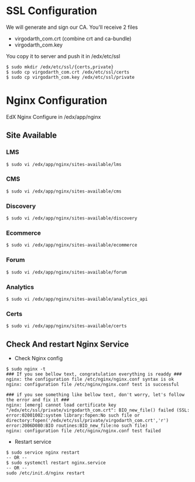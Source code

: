 # SSL Configuration
We will generate and sign our CA.
You'll receive 2 files
- virgodarth_com.crt (combine crt and ca-bundle)
- virgodarth_com.key

You copy it to server and push it in /edx/etc/ssl
```
$ sudo mkdir /edx/etc/ssl/{certs,private}
$ sudo cp virgodarth_com.crt /edx/etc/ssl/certs
$ sudo cp virgodarth_com.key /edx/etc/ssl/private
```

# Nginx Configuration
EdX Nginx Configure in /edx/app/nginx

## Site Available
### LMS
```
$ sudo vi /edx/app/nginx/sites-available/lms
```
### CMS
```
$ sudo vi /edx/app/nginx/sites-available/cms
```

### Discovery
```
$ sudo vi /edx/app/nginx/sites-available/discovery
```

### Ecommerce
```
$ sudo vi /edx/app/nginx/sites-available/ecommerce
```

### Forum
```
$ sudo vi /edx/app/nginx/sites-available/forum
```

### Analytics
```
$ sudo vi /edx/app/nginx/sites-available/analytics_api
```

### Certs
```
$ sudo vi /edx/app/nginx/sites-available/certs
```

## Check And restart Nginx Service
- Check Nginx config
```
$ sudo nginx -t
### If you see bellow text, congratulation everything is readdy ###
nginx: the configuration file /etc/nginx/nginx.conf syntax is ok
nginx: configuration file /etc/nginx/nginx.conf test is successful

### if you see something like bellow text, don't worry, let's follow the error and fix it ###
nginx: [emerg] cannot load certificate key "/edx/etc/ssl/private/virgodarth_com.crt": BIO_new_file() failed (SSL: error:02001002:system library:fopen:No such file or directory:fopen('/edx/etc/ssl/private/virgodarth_com.crt','r') error:2006D080:BIO routines:BIO_new_file:no such file)
nginx: configuration file /etc/nginx/nginx.conf test failed
```

- Restart service
```
$ sudo service nginx restart 
-- OR --
$ sudo systemctl restart nginx.service
-- OR --
sudo /etc/init.d/nginx restart
```
